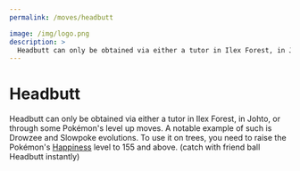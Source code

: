 ```yaml
---
permalink: /moves/headbutt

image: /img/logo.png
description: >
  Headbutt can only be obtained via either a tutor in Ilex Forest, in Johto, or through some Pokémon's level up moves. A notable example of such is Drowzee and Slowpoke evolutions. To use it on trees, you need to raise the Pokémon's happiness level to 155 and above. (catch with friend ball headbutt instantly)
---
```


# Headbutt

Headbutt can only be obtained via either a tutor in Ilex Forest, in Johto, or
through some Pokémon's level up moves. A notable example of such is Drowzee and
Slowpoke evolutions. To use it on trees, you need to raise the Pokémon's
[Happiness](/stats/happiness) level to 155 and above. (catch with friend ball
Headbutt instantly)
